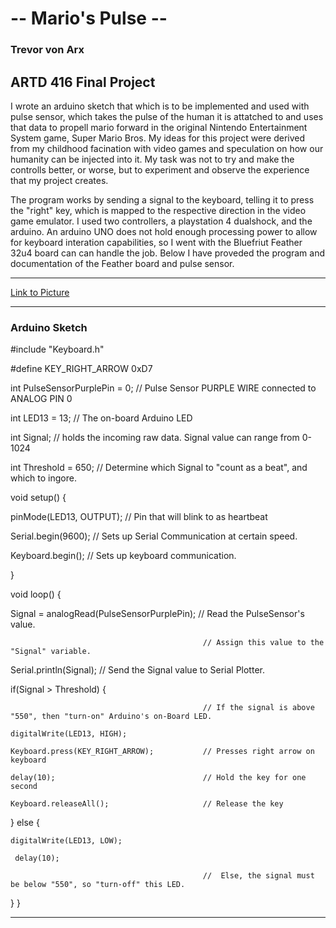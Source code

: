 # -- Mario's Pulse --
### Trevor von Arx
## ARTD 416 Final Project

I wrote an arduino sketch that which is to be implemented and used with pulse sensor, which takes the pulse of the human it is attatched to and uses that data to propell mario forward in the original Nintendo Entertainment System game, Super Mario Bros. My ideas for this project were derived from my childhood facination with video games and speculation on how our humanity can be injected into it. My task was not to try and make the controlls better, or worse, but to experiment and observe the experience that my project creates. 

The program works by sending a signal to the keyboard, telling it to press the "right" key, which is mapped to the respective direction in the video game emulator. I used two controllers, a playstation 4 dualshock, and the arduino. An arduino UNO does not hold enough processing power to allow for keyboard interation capabilities, so I went with the Bluefriut Feather 32u4 board can can handle the job. Below I have proveded the program and documentation of the Feather board and pulse sensor.

---

[Link to Picture](https://www.tumblr.com/blog/tvonarx#)

--- 

### Arduino Sketch

#include "Keyboard.h"

#define KEY_RIGHT_ARROW   0xD7

int PulseSensorPurplePin = 0;                  // Pulse Sensor PURPLE WIRE connected to ANALOG PIN 0

int LED13 = 13;                                // The on-board Arduino LED

int Signal;                                    // holds the incoming raw data. Signal value can range from 0-1024

int Threshold = 650;                           // Determine which Signal to "count as a beat", and which to ingore.


void setup() {

  pinMode(LED13, OUTPUT);                      // Pin that will blink to as heartbeat
  
  Serial.begin(9600);                          // Sets up Serial Communication at certain speed.
  
  Keyboard.begin();                            // Sets up keyboard communication.
  
}

void loop() {

  Signal = analogRead(PulseSensorPurplePin);   // Read the PulseSensor's value.
  
                                               // Assign this value to the "Signal" variable.
                                               
  Serial.println(Signal);                      // Send the Signal value to Serial Plotter.
  
  if(Signal > Threshold) {
  
                                               // If the signal is above "550", then "turn-on" Arduino's on-Board LED.
                                               
    digitalWrite(LED13, HIGH);
    
    Keyboard.press(KEY_RIGHT_ARROW);           // Presses right arrow on keyboard
    
    delay(10);                                 // Hold the key for one second
    
    Keyboard.releaseAll();                     // Release the key
    
    
  } else {
  
    digitalWrite(LED13, LOW);  
    
     delay(10);
     
                                               //  Else, the signal must be below "550", so "turn-off" this LED.
                                               
  } 
}

---
